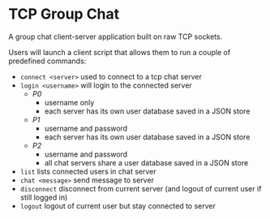 # TCP Group Chat

A group chat client-server application built on raw TCP sockets.

Users will launch a client script that allows them to run a couple of predefined commands:
- `connect <server>` used to connect to a tcp chat server
- `login <username>` will login to the connected server
  - _P0_ 
    - username only
    - each server has its own user database saved in a JSON store
  - _P1_
    - username and password
    - each server has its own user database saved in a JSON store
  - _P2_
    - username and password
    - all chat servers share a user database saved in a JSON store
- `list` lists connected users in chat server
- `chat <message>` send message to server
- `disconnect` disconnect from current server (and logout of current user if still logged in)
- `logout` logout of current user but stay connected to server